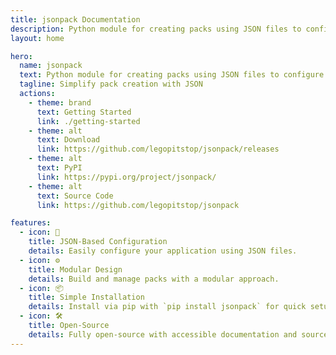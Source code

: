 ```yaml
---
title: jsonpack Documentation
description: Python module for creating packs using JSON files to configure your application.
layout: home

hero:
  name: jsonpack
  text: Python module for creating packs using JSON files to configure your application.
  tagline: Simplify pack creation with JSON
  actions:
    - theme: brand
      text: Getting Started
      link: ./getting-started
    - theme: alt
      text: Download
      link: https://github.com/legopitstop/jsonpack/releases
    - theme: alt
      text: PyPI
      link: https://pypi.org/project/jsonpack/
    - theme: alt
      text: Source Code
      link: https://github.com/legopitstop/jsonpack

features:
  - icon: 🧩
    title: JSON-Based Configuration
    details: Easily configure your application using JSON files.
  - icon: ⚙️
    title: Modular Design
    details: Build and manage packs with a modular approach.
  - icon: 📦
    title: Simple Installation
    details: Install via pip with `pip install jsonpack` for quick setup.
  - icon: 🛠️
    title: Open-Source
    details: Fully open-source with accessible documentation and source code.
---
```

